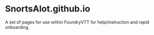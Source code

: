 # SnortsAlot.github.io
A set of pages for use within FoundryVTT for help/instruction and rapid onboarding.
